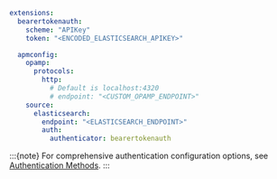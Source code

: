 ```yaml
extensions:
  bearertokenauth:
    scheme: "APIKey"
    token: "<ENCODED_ELASTICSEARCH_APIKEY>"

  apmconfig:
    opamp:
      protocols:
        http:
          # Default is localhost:4320
          # endpoint: "<CUSTOM_OPAMP_ENDPOINT>"
    source:
      elasticsearch:
        endpoint: "<ELASTICSEARCH_ENDPOINT>"
        auth:
          authenticator: bearertokenauth
```

:::{note}
For comprehensive authentication configuration options, see [Authentication Methods](/reference/edot-collector/config/authentication-methods.md).
:::